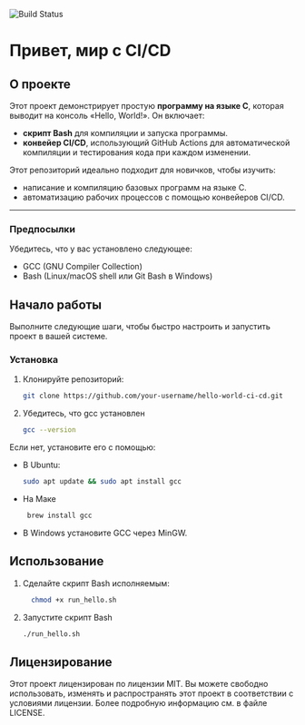 ![Build Status](https://github.com/AminTurmudiYusup/0.2.-Repository-candy/actions/workflows/ci.yml/badge.svg)

# Привет, мир с CI/CD

## О проекте
Этот проект демонстрирует простую **программу на языке C**, которая выводит на консоль «Hello, World!». Он включает:
- **скрипт Bash** для компиляции и запуска программы.
- **конвейер CI/CD**, использующий GitHub Actions для автоматической компиляции и тестирования кода при каждом изменении.

Этот репозиторий идеально подходит для новичков, чтобы изучить:
- написание и компиляцию базовых программ на языке C.
- автоматизацию рабочих процессов с помощью конвейеров CI/CD.

---

### Предпосылки
Убедитесь, что у вас установлено следующее:
- GCC (GNU Compiler Collection)
- Bash (Linux/macOS shell или Git Bash в Windows)

## Начало работы
Выполните следующие шаги, чтобы быстро настроить и запустить проект в вашей системе.


### Установка
1. Клонируйте репозиторий:
   ```bash
   git clone https://github.com/your-username/hello-world-ci-cd.git
2. Убедитесь, что gcc установлен
   ```bash
   gcc --version
Если нет, установите его с помощью:
- В Ubuntu:
  ```bash
  sudo apt update && sudo apt install gcc
- На Маке
  ```bash
   brew install gcc
- В Windows установите GCC через MinGW.

## Использование
1. Сделайте скрипт Bash исполняемым:
    ```bash
      chmod +x run_hello.sh
2. Запустите скрипт Bash
   ```bash
   ./run_hello.sh


## Лицензирование
Этот проект лицензирован по лицензии MIT.
Вы можете свободно использовать, изменять и распространять этот проект в соответствии с условиями лицензии. Более подробную информацию см. в файле LICENSE.
